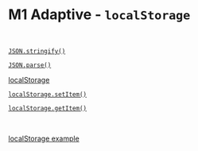 

# M1 Adaptive - `localStorage`



<br>



[`JSON.stringify()`](https://developer.mozilla.org/en-US/docs/Web/JavaScript/Reference/Global_Objects/JSON/stringify)



[`JSON.parse()`](https://developer.mozilla.org/en-US/docs/Web/JavaScript/Reference/Global_Objects/JSON/parse)


[localStorage](https://developer.mozilla.org/en-US/docs/Web/API/Window/localStorage)



[`localStorage.setItem()`](https://developer.mozilla.org/en-US/docs/Web/API/Storage/setItem)



[`localStorage.getItem()`](https://developer.mozilla.org/en-US/docs/Web/API/Storage/getItem)


<br>

[localStorage example](https://gist.github.com/ross-u/55c95e54bbfd7f992bbee92a45478172)
